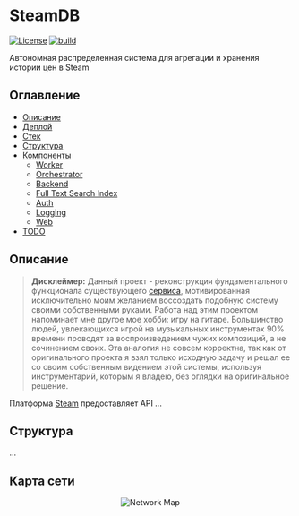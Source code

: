 # SteamDB

[![License](https://img.shields.io/badge/License-MIT-green.svg)](https://opensource.org/licenses/MIT)
[![build](https://github.com/P90Master/steamdb/workflows/CI/badge.svg)](https://github.com/steamdb/steamdb/actions)

Автономная распределенная система для агрегации и хранения истории цен в Steam

## Оглавление

- [Описание]()
- [Деплой]()
- [Стек]()
- [Структура]()
- [Компоненты]()
  - [Worker]()
  - [Orchestrator]()
  - [Backend]()
  - [Full Text Search Index]()
  - [Auth]()
  - [Logging]()
  - [Web]()
- [TODO]()

## Описание

> **Дисклеймер:** Данный проект - реконструкция фундаментального функционала существующего [сервиса](https://steamdb.info), мотивированная исключительно моим желанием воссоздать подобную систему своими собственными руками. Работа над этим проектом напоминает мне другое мое хобби: игру на гитаре. Большинство людей, увлекающихся игрой на музыкальных инструментах 90% времени проводят за воспроизведением чужих композиций, а не сочинением своих. Эта аналогия не совсем корректна, так как от оригинального проекта я взял только исходную задачу и решал ее со своим собственным видением этой системы, используя инструментарий, которым я владею, без оглядки на оригинальное решение.

Платформа [Steam](https://store.steampowered.com) предоставляет API ...

## Структура

...

## Карта сети

<p align="center">
  <img src="https://github.com/P90Master/steamdb/docs/img/network_map.png" alt="Network Map">
</p>
